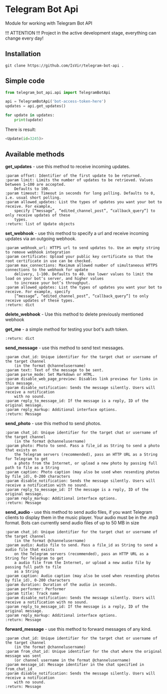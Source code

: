 # Telegram Bot Api
Module for working with Telegram Bot API

!!! ATTENTION !!! Project in the active development stage, everything can change every day!

## Installation
```text
git clone https://github.com/IsVir/telegram-bot-api . 
```

## Simple code
```python
from telegram_bot_api.api import TelegramBotApi

api = TelegramBotApi('bot-access-token-here')
updates = api.get_updates()

for update in updates:
    print(update)
```

There is result:
```python
<Update(id=3245)>
```

## Available methods

**get_updates** - use this method to receive incoming updates.
```pydocstring
:param offset: Identifier of the first update to be returned.
:param limit: Limits the number of updates to be retrieved. Values between 1—100 are accepted. 
    Defaults to 100.
:param timeout: Timeout in seconds for long polling. Defaults to 0, i.e. usual short polling.
:param allowed_updates: List the types of updates you want your bot to receive. For example, 
    specify [“message”, “edited_channel_post”, “callback_query”] to only receive updates of these 
    types.
:return: list of Update objects
```

**set_webhook** - use this method to specify a url and receive incoming updates via an outgoing webhook.
```pydocstring
:param webhook_url: HTTPS url to send updates to. Use an empty string to remove webhook integration
:param certificate: Upload your public key certificate so that the root certificate in use can be checked.
:param max_connections: Maximum allowed number of simultaneous HTTPS connections to the webhook for update
    delivery, 1-100. Defaults to 40. Use lower values to limit the load on your bot‘s server, and higher values
    to increase your bot’s throughput.
:param allowed_updates: List the types of updates you want your bot to receive. For example, specify
    [“message”, “edited_channel_post”, “callback_query”] to only receive updates of these types.
:return: dict
```

**delete_webhook** - Use this method to delete previously mentioned webhook

**get_me** - a simple method for testing your bot's auth token.
```pydocstring
:return: dict
```

**send_message** - use this method to send text messages.
```pydocstring
:param chat_id: Unique identifier for the target chat or username of the target channel 
    (in the format @channelusername)
:param text: Text of the message to be sent.
:param parse_mode: Set Markdown or HTML.
:param disable_web_page_preview: Disables link previews for links in this message.
:param disable_notification: Sends the message silently. Users will receive a notification 
    with no sound.
:param reply_to_message_id: If the message is a reply, ID of the original message.
:param reply_markup: Additional interface options.
:return: Message
```

**send_photo** - use this method to send photos.
```pydocstring
:param chat_id: Unique identifier for the target chat or username of the target channel 
    (in the format @channelusername)
:param photo: Photo to send. Pass a file_id as String to send a photo that exists on 
    the Telegram servers (recommended), pass an HTTP URL as a String for Telegram to get 
    a photo from the Internet, or upload a new photo by passing full path to file as a String
:param caption: Photo caption (may also be used when resending photos by file_id), 0-200 characters
:param disable_notification: Sends the message silently. Users will receive a notification with no sound.
:param reply_to_message_id: If the message is a reply, ID of the original message.
:param reply_markup: Additional interface options.
:return: Message
```

**send_audio** - use this method to send audio files, if you want Telegram clients to display them in the music player. Your audio must be in the .mp3 format. Bots can currently send audio files of up to 50 MB in size
```pydocstring
:param chat_id: Unique identifier for the target chat or username of the target channel 
    (in the format @channelusername)
:param audio: Audio file to send. Pass a file_id as String to send a audio file that exists
    on the Telegram servers (recommended), pass an HTTP URL as a String for Telegram to get 
    a audio file from the Internet, or upload a new audio file by passing full path to file
    as a String
:param caption: Audio caption (may also be used when resending photos by file_id), 0-200 characters
:param duration: Duration of the audio in seconds.
:param performer: Performer
:param title: Track name
:param disable_notification: Sends the message silently. Users will receive a notification with no sound.
:param reply_to_message_id: If the message is a reply, ID of the original message.
:param reply_markup: Additional interface options.
:return: Message
``` 

**forward_message** - use this method to forward messages of any kind.
```pydocstring
:param chat_id: Unique identifier for the target chat or username of the target channel 
    (in the format @channelusername)
:param from_chat_id: Unique identifier for the chat where the original message was sent 
    (or channel username in the format @channelusername)
:param message_id: Message identifier in the chat specified in from_chat_id
:param disable_notification: Sends the message silently. Users will receive a notification 
    with no sound.
:return: Message
```